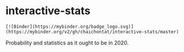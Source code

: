 # interactive-stats
```
[![Binder](https://mybinder.org/badge_logo.svg)](https://mybinder.org/v2/gh/chaichontat/interactive-stats/master)
```

Probability and statistics as it ought to be in 2020.